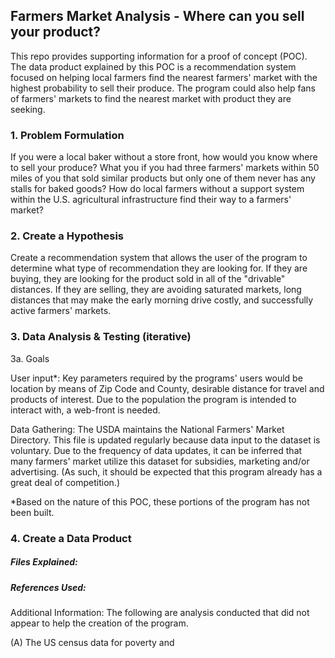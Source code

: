 <html>

<h2> Farmers Market Analysis - Where can you sell your product? </h2>

<p>This repo provides supporting information for a proof of concept (POC).  The data product explained by this POC is a recommendation system focused on helping local farmers find the nearest farmers' market with the highest probability to sell their produce.  The program could also help fans of farmers' markets to find the nearest market with product they are seeking. </p> 
<h3>1. Problem Formulation</h3>

<p>If you were a local baker without a store front, how would you know where to sell your produce?  What you if you had three farmers' markets within 50 miles of you that sold similar products but only one of them never has any stalls for baked goods? How do local farmers without a support system within the U.S. agricultural infrastructure find their way to a farmers' market?</p>

<h3>2. Create a Hypothesis</h3>

<p>Create a recommendation system that allows the user of the program to determine what type of recommendation they are looking for.  If they are buying, they are looking for the product sold in all of the "drivable" distances.  If they are selling, they are avoiding saturated markets, long distances that may make the early morning drive costly, and successfully active farmers' markets.  </p>

<h3>3. Data Analysis & Testing (iterative)</h3>

<p>   3a.  Goals</p>

<p>User input*: Key parameters required by the programs' users would be location by means of Zip Code and County, desirable distance for travel and products of interest.  Due to the population the program is intended to interact with, a web-front is needed.  

<p>Data Gathering: The USDA maintains the National Farmers' Market Directory.  This file is updated regularly because data input to the dataset is voluntary.  Due to the frequency of data updates, it can be inferred that many farmers' market utilize this dataset for subsidies, marketing and/or advertising.  (As such, it should be expected that this program already has a great deal of competition.)  </p>



<p>*Based on the nature of this POC, these portions of the program has not been built.</p>



<h3>4. Create a Data Product</h3>



<h5>Files Explained:</h5>


<h5>References Used:</h5>


<p>Additional Information:  The following are analysis conducted that did not appear to help the creation of the program. </p>
<p>(A) The US census data for poverty and </p>


</html>
